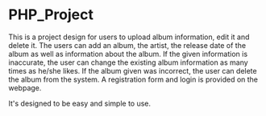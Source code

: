 # PHP_Project

This is a project design for users to upload album information, edit it and delete it. 
The users can add an album, the artist, the release date of the album as well as information about the album.
If the given information is inaccurate, the user can change the existing album information as many times as he/she likes. 
If the album given was incorrect, the user can delete the album from the system.
A registration form and login is provided on the webpage.

It's designed to be easy and simple to use. 

